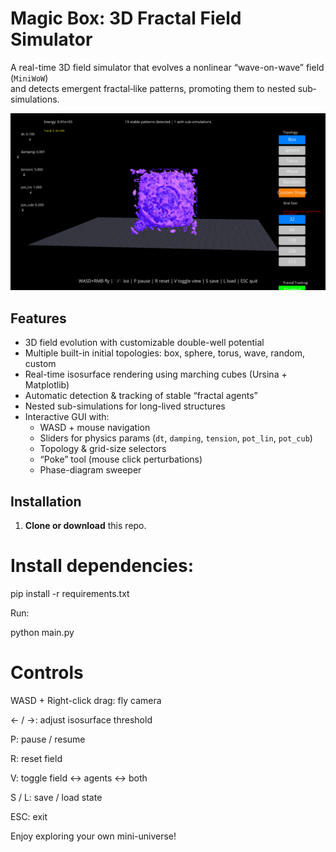 # Magic Box: 3D Fractal Field Simulator

A real-time 3D field simulator that evolves a nonlinear “wave-on-wave” field (`MiniWoW`)  
and detects emergent fractal‐like patterns, promoting them to nested sub‐simulations.

![Magic Box Demo](screenshot.png)

## Features

- 3D field evolution with customizable double-well potential  
- Multiple built-in initial topologies: box, sphere, torus, wave, random, custom  
- Real-time isosurface rendering using marching cubes (Ursina + Matplotlib)  
- Automatic detection & tracking of stable “fractal agents”  
- Nested sub-simulations for long-lived structures  
- Interactive GUI with:
  - WASD + mouse navigation  
  - Sliders for physics params (`dt`, `damping`, `tension`, `pot_lin`, `pot_cub`)  
  - Topology & grid-size selectors  
  - “Poke” tool (mouse click perturbations)  
  - Phase-diagram sweeper  

## Installation

1. **Clone or download** this repo.  

# Install dependencies:

pip install -r requirements.txt

Run:

python main.py

# Controls

WASD + Right-click drag: fly camera

← / →: adjust isosurface threshold

P: pause / resume

R: reset field

V: toggle field ↔ agents ↔ both

S / L: save / load state

ESC: exit

Enjoy exploring your own mini-universe!

